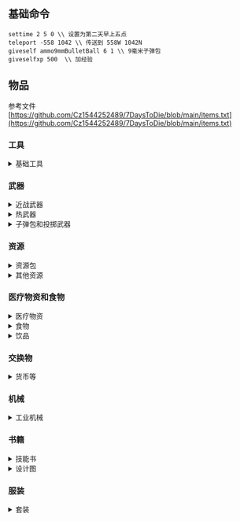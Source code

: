 ## 基础命令

```
settime 2 5 0 \\ 设置为第二天早上五点
teleport -558 1042 \\ 传送到 558W 1042N
giveself ammo9mmBulletBall 6 1 \\ 9毫米子弹包 
giveselfxp 500  \\ 加经验
```

## 物品 
参考文件 [https://github.com/Cz1544252489/7DaysToDie/blob/main/items.txt](https://github.com/Cz1544252489/7DaysToDie/blob/main/items.txt)

### 工具

<details>
<summary>基础工具</summary>

|         item name             |     物品     |
| ----------------------------  | ------------ |
| meleeToolRepairT0StoneAxe     |   石斧头      |
| meleeToolRepairT0TazasStoneAxe|   塔萨的石斧  |
| meleeToolRepairT1ClawHammer   |   羊角锤     |
| meleeToolRepairT3Nailgun      |   钉枪       |
| meleeToolAxeT2SteelAxe        |   钢斧        |
| meleeToolPickT2SteelPickaxe    | 钢质鹤嘴锄    |
| meleeToolShovelT2SteelShovel   |  钢铲        |
| meleeToolAxeT3Chainsaw        |   电锯        |
| meleeToolPickT3Auger          |    螺旋钻      |
| meleeToolSalvageT3ImpactDriver |    冲击起子  | 
| meleeToolTorch                |   火把        |

</details>



### 武器

<details>
<summary>近战武器</summary>

|         item name             |     物品      |
| ----------------------------  | ------------ |
| meleeWpnBladeT1HuntingKnife    |   猎刀      |
| meleeWpnBladeT1CandyKnife      |   糖果刀    |
| meleeWpnBladeT3Machete        |    砍刀      |
| meleeWpnClubT3SteelClub        |    钢棍      |
| meleeWpnBatonT2StunBaton       |  电击棒      |
| meleeWpnSpearT1IronSpear        |  铁矛      |
| meleeWpnSpearT3SteelSpear      |   钢矛       |
| meleeWpnSledgeT3SteelSledgehammer | 钢质大锤   |
| meleeWpnKnucklesT3SteelKnuckles  | 钢指虎     |
  
</details>

<details>
<summary> 热武器 </summary>

|         item name             |     物品      |
| ----------------------------  | ------------ |
| gunHandgunT1Pistol            |  手枪        |
| gunHandgunT2Magnum44          |   马格南      |
| gunHandgunT3SMG5              |   SMG5        |
| gunHandgunT3DesertVulture      |  沙漠之鹰    |
| gunRifleT3SniperRifle          |  狙击步枪    |
| gunMGT2TacticalAR              |  战术突击步枪 |
| gunMGT1AK47                    |  AK47        |
| gunMGT3M60                     |  M60          |

</details>

<details>
<summary>子弹包和投掷武器</summary>

|         item name             |     物品      |
| ----------------------------  | ------------ |
| ammoBundle9mmBulletBall        |  9毫米子弹包  |
| ammoBundle762mmBulletBall      |  7.62毫米子弹 |
| ammoBundle44MagnumBulletBall  |   .44马格南子弹 |
| ammoBundleArrowSteelAP        |   一盒钢箭    |
| ammoBundleArrowIron            |  一盒铁箭    |
| ammoBundleShotgunShell        |   霰弹枪子弹包  |
| thrownAmmoPipeBomb            |   管状手雷      |
| thrownGrenadeContact          |    触式手雷     |
| thrownGrenade                  |   手雷        |
| thrownDynamite                |   柱状炸药      |
| thrownTimedCharge            |    定时炸弹      |
| thrownAmmoMolotovCocktail      |    燃烧弹      |

</details>

### 资源

<details>
  <summary>资源包</summary>

|         item name             |     物品      |
| ----------------------------  | ------------ |
| resourceRockSmallBundle       |  石头包      |
| resourceWoodBundle            |  木头包      |
| resourceScrapIronBundle        |  铁包        |
| resourcePotassiumNitratePowderBundle | 硝酸盐包 |
| resourceLeadBundle            |   铅包          |
| resourceCoalBundle            |   煤炭包        |
| resourceOilShaleBundle        |   页油包        |
| ammoGasCanBundle              |   汽油罐堆      |
| resourceGunPowderBundle        |   一堆火药      |
| resourceAcid                    |  一瓶酸液     |
  
</details>

<details>
  <summary>其他资源</summary>

|         item name             |     物品      |
| ----------------------------  | ------------ |
| resourceForgedIron              |   锻铁        |
| esourceMetalPipe              |    铁管          |
| resourceForgedSteel            |    锻钢        |
| resourceScrapPolymers          |    废聚合物    |
| resourceSewingKit              |    针线包      |
| resourceOilShale              |     页油岩      |
| resourceBone                  |      骨头        |
| resourceLeather                |      皮革        |
| resourceAnimalFat              |      动物脂肪     |
| resourceTestosteroneExtract     |     睾丸提取素   |
| resourceScrapBrass              |     黄铜        |
| resourceClayLump                |      粘土        |
| resourceCobblestones            |      鹅卵石      |
| resourceCement                  |       水泥       |
| resourceConcreteMix            |     混凝土混合料    |
| resourceCloth                  |      碎布          |
| resourcePaper                  |      纸            |
| resourceElectricParts          |      电子零件        |
| resourceHeadlight              |      前照灯         |
| resourceMechanicalParts        |      机械零件        |
| resourceSpring                  |      弹簧          |
| resourceGlue                  |       胶水          |
| resourceOil                   |      机油          |
| resourceDuctTape              |        胶带        |
| resourceFeather                |        羽毛        |
| resourceNail                    |       钉子        |
| resourceBuckshot                |        鹿弹        |
| resourceFishingWeight          |        铅锤          |
| resourceScopeLens              |      瞄准镜镜片        |
| resourceCropCottonPlant        |      棉花          |
| resourceLegendaryParts          |    传奇零件        |

</details>

### 医疗物资和食物

<details>
  <summary>医疗物资</summary>

|         item name             |     物品      |
| ----------------------------  | ------------ |
| medicalFirstAidKit            |  急救包      |
| drugAntibiotics                |  抗生素      |
| drugVitamins                  |  维生素        |
| drugSteroids                  |   类固醇      |
| drugCovertCats                |   隐蔽的猫    |
| drugEyeKandy                  |   寻宝眼药水   |
| drugHackers                    |   黑客        |
| drugHealthBar                  |   能量棒      |
| drugJailBreakers              |    越狱者      |
| drugNerdTats                  |    学霸刺青    |
| drugOhShitzDrops              |    该死的坠落   |
| drugRockBusters               |    岩石克星    |
| drugSkullCrushers              |   头骨粉碎者  |
| drugSugarButts                |    烟蒂糖      |



</details>

<details>
  <summary>食物</summary>

|         item name             |     物品      |
| ----------------------------  | ------------ |
| foodFishTacos                  |  鱼肉塔克      |
| foodHoboStew                   |  蔬菜炖肉      |
| foodCropMushrooms              |   蘑菇        |
| foodCropMushroomsRadiated      |   辐射蘑菇    |
| foodPumpkinBread               |   南瓜面包    |
| foodCornBread                  |   玉米面包    |

</details>


<details>
  <summary>饮品</summary>

|         item name             |     物品      |
| ----------------------------  | ------------ |
| drinkJarBoiledWater            |   一罐水      |
| drinkJarCoffee                |   咖啡        |
| drinkJarBlackStrapCoffee      |   黑带咖啡    |
| drinkJarBeer                  |   蜂蜜        |
| drinkJarRedTea                |    红茶        |

</details>

### 交换物

<details>
  <summary>货币等</summary>

|         item name             |     物品      |
| ----------------------------  | ------------ |
| resourceSilverNugget          |     银块      |
| resourceGoldNugget            |      金块      |
| resourceRawDiamond            |    钻石原石     |
| casinoCoin                    |   货币          |
| oldCash                        |    旧货币      |

</details>

### 机械

<details>
  <summary>工业机械</summary>

|         item name             |     物品      |
| ----------------------------  | ------------ |
| smallEngine                    |    发动机    |
| carBattery                    |    汽车电池    |
| solarCell                      |   太阳能电池  |

</details>

### 书籍

<details>
  <summary>技能书</summary>

|         item name             |     物品      |
| ----------------------------  | ------------ |
| workstationSkillMagazine      |  锻造指南    |
| vehiclesSkillMagazine        |  交通工具书    |

</details>

<details>
  <summary>设计图</summary>

|         item name             |     物品      |
| ----------------------------  | ------------ |
| modGunBarrelExtenderSchematic  |  枪管延伸模组设计图    |
| modGunFlashlightSchematic     |  武器照明模组设计图    |
| modGunScopeSmallSchematic    |  2倍镜设计图      |
| modGunScopeMediumSchematic    |  4倍镜设计图    |
| modGunScopeLargeSchematic    |  8倍镜设计图      |
| modArmorQuadStoragePocketSchematic |  护甲四收纳口袋模组设计图 |
| modGunLaserSightSchematic        |   激光瞄准器模组设计图  |
| modGunMeleeRadRemoverSchematic  |    辐射去除模组设计图    |


</details>

### 服装

<details>
  <summary>套装</summary>

|         item name             |     物品      |
| ----------------------------  | ------------ |
|  tier02Enforcer01              |   警察套装    |
|  tier06Farmer01                |   农民套装    |
| ringOfFireAdmin                |   开发：火焰环  |

</details>










  
